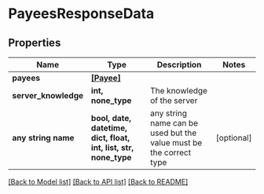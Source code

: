 # PayeesResponseData


## Properties
Name | Type | Description | Notes
------------ | ------------- | ------------- | -------------
**payees** | [**[Payee]**](Payee.md) |  | 
**server_knowledge** | **int, none_type** | The knowledge of the server | 
**any string name** | **bool, date, datetime, dict, float, int, list, str, none_type** | any string name can be used but the value must be the correct type | [optional]

[[Back to Model list]](../README.md#documentation-for-models) [[Back to API list]](../README.md#documentation-for-api-endpoints) [[Back to README]](../README.md)


